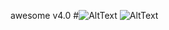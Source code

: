 awesome v4.0
#![AltText](http://storage2.static.itmages.ru/i/17/0223/h_1487869563_8436211_07d38d98ef.png)
![AltText](https://imgur.com/KGZCqrF)